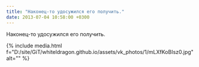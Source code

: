 ```yaml
---
title: "Наконец-то удосужился его получить."
date: 2013-07-04 10:58:00 +0300
---
```


Наконец-то удосужился его получить.

{% include media.html f="D:/site/GiT/whiteldragon.github.io/assets/vk_photos/1/mLXfKoBIsz0.jpg" alt="" %}
